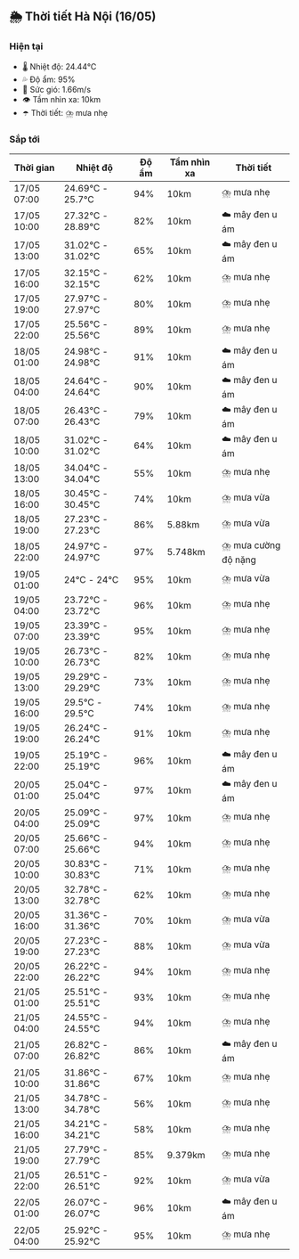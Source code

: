 ## 🌦️ Thời tiết Hà Nội (16/05)

### Hiện tại

- 🌡️ Nhiệt độ: 24.44℃
- 💦 Độ ẩm: 95%
- 💨 Sức gió: 1.66m/s
- 👁️ Tầm nhìn xa: 10km
- ☂️ Thời tiết: ⛈️ mưa nhẹ

### Sắp tới

| Thời gian | Nhiệt độ | Độ ẩm | Tầm nhìn xa | Thời tiết |
| --- | --- | --- | --- | --- |
| 17/05 07:00 | 24.69℃ - 25.7℃ | 94% | 10km | ⛈️ mưa nhẹ |
| 17/05 10:00 | 27.32℃ - 28.89℃ | 82% | 10km | ☁️ mây đen u ám |
| 17/05 13:00 | 31.02℃ - 31.02℃ | 65% | 10km | ☁️ mây đen u ám |
| 17/05 16:00 | 32.15℃ - 32.15℃ | 62% | 10km | ⛈️ mưa nhẹ |
| 17/05 19:00 | 27.97℃ - 27.97℃ | 80% | 10km | ⛈️ mưa nhẹ |
| 17/05 22:00 | 25.56℃ - 25.56℃ | 89% | 10km | ⛈️ mưa nhẹ |
| 18/05 01:00 | 24.98℃ - 24.98℃ | 91% | 10km | ☁️ mây đen u ám |
| 18/05 04:00 | 24.64℃ - 24.64℃ | 90% | 10km | ☁️ mây đen u ám |
| 18/05 07:00 | 26.43℃ - 26.43℃ | 79% | 10km | ☁️ mây đen u ám |
| 18/05 10:00 | 31.02℃ - 31.02℃ | 64% | 10km | ☁️ mây đen u ám |
| 18/05 13:00 | 34.04℃ - 34.04℃ | 55% | 10km | ⛈️ mưa nhẹ |
| 18/05 16:00 | 30.45℃ - 30.45℃ | 74% | 10km | ⛈️ mưa vừa |
| 18/05 19:00 | 27.23℃ - 27.23℃ | 86% | 5.88km | ⛈️ mưa vừa |
| 18/05 22:00 | 24.97℃ - 24.97℃ | 97% | 5.748km | ⛈️ mưa cường độ nặng |
| 19/05 01:00 | 24℃ - 24℃ | 95% | 10km | ⛈️ mưa vừa |
| 19/05 04:00 | 23.72℃ - 23.72℃ | 96% | 10km | ⛈️ mưa nhẹ |
| 19/05 07:00 | 23.39℃ - 23.39℃ | 95% | 10km | ⛈️ mưa nhẹ |
| 19/05 10:00 | 26.73℃ - 26.73℃ | 82% | 10km | ⛈️ mưa nhẹ |
| 19/05 13:00 | 29.29℃ - 29.29℃ | 73% | 10km | ⛈️ mưa nhẹ |
| 19/05 16:00 | 29.5℃ - 29.5℃ | 74% | 10km | ⛈️ mưa nhẹ |
| 19/05 19:00 | 26.24℃ - 26.24℃ | 91% | 10km | ⛈️ mưa nhẹ |
| 19/05 22:00 | 25.19℃ - 25.19℃ | 96% | 10km | ☁️ mây đen u ám |
| 20/05 01:00 | 25.04℃ - 25.04℃ | 97% | 10km | ☁️ mây đen u ám |
| 20/05 04:00 | 25.09℃ - 25.09℃ | 97% | 10km | ⛈️ mưa nhẹ |
| 20/05 07:00 | 25.66℃ - 25.66℃ | 94% | 10km | ⛈️ mưa nhẹ |
| 20/05 10:00 | 30.83℃ - 30.83℃ | 71% | 10km | ⛈️ mưa nhẹ |
| 20/05 13:00 | 32.78℃ - 32.78℃ | 62% | 10km | ⛈️ mưa nhẹ |
| 20/05 16:00 | 31.36℃ - 31.36℃ | 70% | 10km | ⛈️ mưa vừa |
| 20/05 19:00 | 27.23℃ - 27.23℃ | 88% | 10km | ⛈️ mưa vừa |
| 20/05 22:00 | 26.22℃ - 26.22℃ | 94% | 10km | ⛈️ mưa nhẹ |
| 21/05 01:00 | 25.51℃ - 25.51℃ | 93% | 10km | ⛈️ mưa nhẹ |
| 21/05 04:00 | 24.55℃ - 24.55℃ | 94% | 10km | ⛈️ mưa nhẹ |
| 21/05 07:00 | 26.82℃ - 26.82℃ | 86% | 10km | ☁️ mây đen u ám |
| 21/05 10:00 | 31.86℃ - 31.86℃ | 67% | 10km | ⛈️ mưa nhẹ |
| 21/05 13:00 | 34.78℃ - 34.78℃ | 56% | 10km | ⛈️ mưa nhẹ |
| 21/05 16:00 | 34.21℃ - 34.21℃ | 58% | 10km | ⛈️ mưa nhẹ |
| 21/05 19:00 | 27.79℃ - 27.79℃ | 85% | 9.379km | ⛈️ mưa nhẹ |
| 21/05 22:00 | 26.51℃ - 26.51℃ | 92% | 10km | ⛈️ mưa vừa |
| 22/05 01:00 | 26.07℃ - 26.07℃ | 96% | 10km | ☁️ mây đen u ám |
| 22/05 04:00 | 25.92℃ - 25.92℃ | 95% | 10km | ⛈️ mưa nhẹ |
